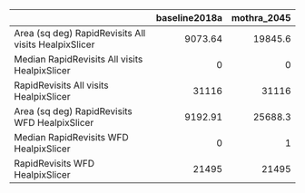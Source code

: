 |                                                      |   baseline2018a |   mothra_2045 |
|:-----------------------------------------------------|----------------:|--------------:|
| Area (sq deg) RapidRevisits All visits HealpixSlicer |         9073.64 |       19845.6 |
| Median RapidRevisits All visits HealpixSlicer        |            0    |           0   |
| RapidRevisits All visits HealpixSlicer               |        31116    |       31116   |
| Area (sq deg) RapidRevisits WFD HealpixSlicer        |         9192.91 |       25688.3 |
| Median RapidRevisits WFD HealpixSlicer               |            0    |           1   |
| RapidRevisits WFD HealpixSlicer                      |        21495    |       21495   |
